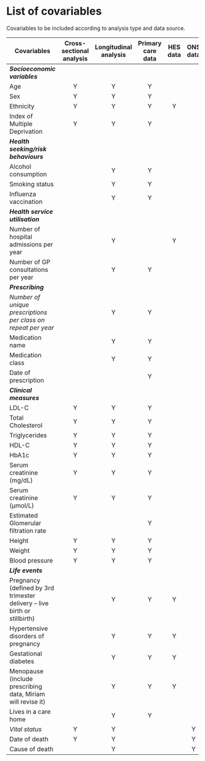 # List of covariables

Covariables to be included according to analysis type and data source. 

| Covariables                                                              | Cross-sectional analysis | Longitudinal analysis | Primary care data | HES data | ONS data |
|--------------------------------------------------------------------------|:------------------------:|:---------------------:|:-----------------:|:--------:|:--------:|
| ***Socioeconomic variables***                                            |                          |                       |                   |          |          |
| Age                                                                      |             Y            |           Y           |         Y         |          |          |
| Sex                                                                      |             Y            |           Y           |         Y         |          |          |
| Ethnicity                                                                |             Y            |           Y           |         Y         |     Y    |          |
| Index of Multiple Deprivation                                            |             Y            |           Y           |         Y         |          |          |
| ***Health seeking/risk behaviours***                                     |                          |                       |                   |          |          |
| Alcohol consumption                                                      |                          |           Y           |         Y         |          |          |
| Smoking status                                                           |                          |           Y           |         Y         |          |          |
| Influenza vaccination                                                    |                          |           Y           |         Y         |          |          |
| ***Health service utilisation***                                         |                          |                       |                   |          |          |
| Number of hospital admissions per year                                   |                          |           Y           |                   |     Y    |          |
| Number of GP consultations per year                                      |                          |           Y           |         Y         |          |          |
| ***Prescribing***                                                        |                          |                       |                   |          |          |
| *Number of unique prescriptions per class on repeat per year*            |                          |           Y           |         Y         |          |          |
|    Medication name                                                       |                          |           Y           |         Y         |          |          |
|    Medication class                                                      |                          |           Y           |         Y         |          |          |
|    Date of prescription                                                  |                          |                       |         Y         |          |          |
| ***Clinical measures***                                                  |                          |                       |                   |          |          |
| LDL-C                                                                    |             Y            |           Y           |         Y         |          |          |
| Total Cholesterol                                                        |             Y            |           Y           |         Y         |          |          |
| Triglycerides                                                            |             Y            |           Y           |         Y         |          |          |
| HDL-C                                                                    |             Y            |           Y           |         Y         |          |          |
| HbA1c                                                                    |             Y            |           Y           |         Y         |          |          |
| Serum creatinine (mg/dL)                                                 |             Y            |           Y           |         Y         |          |          |
| Serum creatinine (µmol/L)                                                |             Y            |           Y           |         Y         |          |          |
| Estimated Glomerular filtration rate                                     |                          |                       |         Y         |          |          |
| Height                                                                   |             Y            |           Y           |         Y         |          |          |
| Weight                                                                   |             Y            |           Y           |         Y         |          |          |
| Blood pressure                                                           |             Y            |           Y           |         Y         |          |          |
| ***Life events***                                                        |                          |                       |                   |          |          |
| Pregnancy (defined by 3rd trimester delivery – live birth or stillbirth) |                          |           Y           |         Y         |     Y    |          |
| Hypertensive disorders of pregnancy                                      |                          |           Y           |         Y         |     Y    |          |
| Gestational diabetes                                                     |                          |           Y           |         Y         |     Y    |          |
| Menopause (include prescribing data, Miriam will revise it)              |                          |           Y           |         Y         |     Y    |          |
| Lives in a care home                                                     |                          |           Y           |         Y         |          |          |
| *Vital status*                                                           |             Y            |           Y           |                   |          |     Y    |
|     Date of death                                                        |             Y            |           Y           |                   |          |     Y    |
|     Cause of death                                                       |                          |           Y           |                   |          |     Y    |
